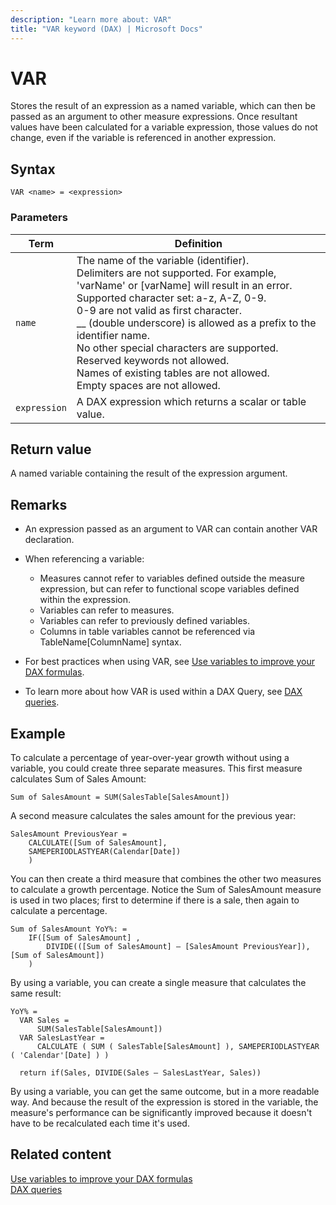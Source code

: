 ```yaml
---
description: "Learn more about: VAR"
title: "VAR keyword (DAX) | Microsoft Docs"
---
```

# VAR
  
Stores the result of an expression as a named variable, which can then be passed as an argument to other measure expressions. Once resultant values have been calculated for a variable expression, those values do not change, even if the variable is referenced in another expression.  

## Syntax  
  
```dax
VAR <name> = <expression>  
```
  
### Parameters  
  
|Term|Definition|  
|--------|--------------|  
|`name`|The name of the variable (identifier).<br />Delimiters are not supported. For example, 'varName' or [varName] will result in an error.<br />Supported character set: a-z, A-Z, 0-9.<br />   0-9 are not valid as first character.<br />__ (double underscore) is allowed as a prefix to the identifier name.<br />No other special characters are supported.<br />Reserved keywords not allowed.<br />Names of existing tables are not allowed.<br />Empty spaces are not allowed.|  
|`expression`|A DAX expression which returns a scalar or table value.|  
  
## Return value

A named variable containing the result of the expression argument.   
  
## Remarks

- An expression passed as an argument to VAR can contain another VAR declaration.  
  
- When referencing a variable:  
  - Measures cannot refer to variables defined outside the measure expression, but can refer to functional scope variables defined within the expression.  
  - Variables can refer to measures.  
  - Variables can refer to previously defined variables.  
  - Columns in table variables cannot be referenced via TableName[ColumnName] syntax.  

- For best practices when using VAR, see [Use variables to improve your DAX formulas](best-practices/dax-variables.md).

- To learn more about how VAR is used within a DAX Query, see [DAX queries](dax-queries.md).

## Example

To calculate a percentage of year-over-year growth without using a variable, you could create three separate measures. This first measure calculates Sum of Sales Amount:  
  
```dax
Sum of SalesAmount = SUM(SalesTable[SalesAmount])  
```

A second measure calculates the sales amount for the previous year:  
  
```dax
SalesAmount PreviousYear =
    CALCULATE([Sum of SalesAmount],
    SAMEPERIODLASTYEAR(Calendar[Date])
    )  
```

You can then create a third measure that combines the other two measures to calculate a growth percentage. Notice the Sum of SalesAmount measure is used in two places; first to determine if there is a sale, then again to calculate a percentage.  
  
```dax
Sum of SalesAmount YoY%: = 
    IF([Sum of SalesAmount] ,  
        DIVIDE(([Sum of SalesAmount] – [SalesAmount PreviousYear]), [Sum of SalesAmount])
    )  
```

By using a variable, you can create a single measure that calculates the same result:  
  
```dax
YoY% =
  VAR Sales = 
      SUM(SalesTable[SalesAmount])  
  VAR SalesLastYear =
      CALCULATE ( SUM ( SalesTable[SalesAmount] ), SAMEPERIODLASTYEAR ( 'Calendar'[Date] ) )

  return if(Sales, DIVIDE(Sales – SalesLastYear, Sales))  
```

By using a variable, you can get the same outcome, but in a more readable way. And because the result of the expression is stored in the variable, the measure's performance can be significantly improved because it doesn't have to be recalculated each time it's used.

## Related content

[Use variables to improve your DAX formulas](best-practices/dax-variables.md)  
[DAX queries](dax-queries.md)
